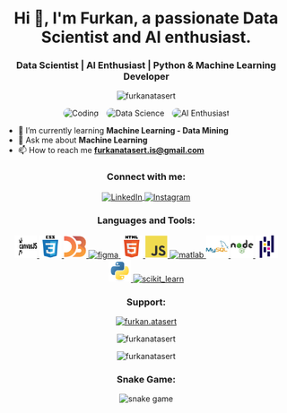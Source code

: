 <h1 align="center">Hi 👋, I'm Furkan, a passionate Data Scientist and AI enthusiast.</h1>
<h3 align="center">Data Scientist | AI Enthusiast | Python & Machine Learning Developer</h3>

<p align="center">
  <img src="https://komarev.com/ghpvc/?username=furkanatasert&label=Profile%20views&color=0e75b6&style=flat" alt="furkanatasert" />
</p>

<p align="center">
  <img src="https://media.giphy.com/media/13HgwGsXF0aiGY/giphy.gif" alt="Coding" width="200" height="150" style="border-radius: 20px; margin-right: 10px;"/>
  <img src="https://media.giphy.com/media/iIqmM5tTjmpOB9mpbn/giphy.gif" alt="Data Science" width="200" height="150" style="border-radius: 20px; margin-right: 10px;"/>
  <img src="https://media.giphy.com/media/26tn33aiTi1jkl6H6/giphy.gif" alt="AI Enthusiast" width="200" height="150" style="border-radius: 20px;"/>
</p>

- 🌱 I’m currently learning **Machine Learning - Data Mining**
- 💬 Ask me about **Machine Learning**
- 📫 How to reach me **furkanatasert.is@gmail.com**

<h3 align="center">Connect with me:</h3>
<p align="center">
  <a href="https://linkedin.com/in/furkan-atasert-33477b1a1/" target="_blank">
    <img align="center" src="https://raw.githubusercontent.com/rahuldkjain/github-profile-readme-generator/master/src/images/icons/Social/linked-in-alt.svg" alt="LinkedIn" height="30" width="40" />
  </a>
  <a href="https://instagram.com/furkan.atasert" target="_blank">
    <img align="center" src="https://raw.githubusercontent.com/rahuldkjain/github-profile-readme-generator/master/src/images/icons/Social/instagram.svg" alt="Instagram" height="30" width="40" />
  </a>
</p>

<h3 align="center">Languages and Tools:</h3>
<p align="center"> 
  <a href="https://canvasjs.com" target="_blank" rel="noreferrer"> 
    <img src="https://raw.githubusercontent.com/Hardik0307/Hardik0307/master/assets/canvasjs-charts.svg" alt="canvasjs" width="40" height="40"/> 
  </a> 
  <a href="https://www.w3schools.com/css/" target="_blank" rel="noreferrer"> 
    <img src="https://raw.githubusercontent.com/devicons/devicon/master/icons/css3/css3-original-wordmark.svg" alt="css3" width="40" height="40"/> 
  </a> 
  <a href="https://d3js.org/" target="_blank" rel="noreferrer"> 
    <img src="https://raw.githubusercontent.com/devicons/devicon/master/icons/d3js/d3js-original.svg" alt="d3js" width="40" height="40"/> 
  </a> 
  <a href="https://www.figma.com/" target="_blank" rel="noreferrer"> 
    <img src="https://www.vectorlogo.zone/logos/figma/figma-icon.svg" alt="figma" width="40" height="40"/> 
  </a> 
  <a href="https://www.w3.org/html/" target="_blank" rel="noreferrer"> 
    <img src="https://raw.githubusercontent.com/devicons/devicon/master/icons/html5/html5-original-wordmark.svg" alt="html5" width="40" height="40"/> 
  </a> 
  <a href="https://developer.mozilla.org/en-US/docs/Web/JavaScript" target="_blank" rel="noreferrer"> 
    <img src="https://raw.githubusercontent.com/devicons/devicon/master/icons/javascript/javascript-original.svg" alt="javascript" width="40" height="40"/> 
  </a> 
  <a href="https://www.mathworks.com/" target="_blank" rel="noreferrer"> 
    <img src="https://upload.wikimedia.org/wikipedia/commons/2/21/Matlab_Logo.png" alt="matlab" width="40" height="40"/> 
  </a> 
  <a href="https://www.mysql.com/" target="_blank" rel="noreferrer"> 
    <img src="https://raw.githubusercontent.com/devicons/devicon/master/icons/mysql/mysql-original-wordmark.svg" alt="mysql" width="40" height="40"/> 
  </a> 
  <a href="https://nodejs.org" target="_blank" rel="noreferrer"> 
    <img src="https://raw.githubusercontent.com/devicons/devicon/master/icons/nodejs/nodejs-original-wordmark.svg" alt="nodejs" width="40" height="40"/> 
  </a> 
  <a href="https://pandas.pydata.org/" target="_blank" rel="noreferrer"> 
    <img src="https://raw.githubusercontent.com/devicons/devicon/2ae2a900d2f041da66e950e4d48052658d850630/icons/pandas/pandas-original.svg" alt="pandas" width="40" height="40"/> 
  </a> 
  <a href="https://www.python.org" target="_blank" rel="noreferrer"> 
    <img src="https://raw.githubusercontent.com/devicons/devicon/master/icons/python/python-original.svg" alt="python" width="40" height="40"/> 
  </a> 
  <a href="https://scikit-learn.org/" target="_blank" rel="noreferrer"> 
    <img src="https://upload.wikimedia.org/wikipedia/commons/0/05/Scikit_learn_logo_small.svg" alt="scikit_learn" width="40" height="40"/> 
  </a> 
</p>

<h3 align="center">Support:</h3>
<p align="center">
  <a href="https://www.buymeacoffee.com/furkan.atasert"> 
    <img src="https://cdn.buymeacoffee.com/buttons/v2/default-yellow.png" height="50" width="210" alt="furkan.atasert" />
  </a>
</p>

<p align="center">
  <img src="https://github-readme-stats.vercel.app/api?username=furkanatasert&show_icons=true&locale=en" alt="furkanatasert" />
</p>

<p align="center">
  <img src="https://github-readme-streak-stats.herokuapp.com/?user=furkanatasert&" alt="furkanatasert" />
</p>

<h3 align="center">Snake Game:</h3>
<p align="center">
  <img src="https://github.com/furkanatasert/furkanatasert/blob/main/dist/ocean.gif" alt="snake game" />
</p>


